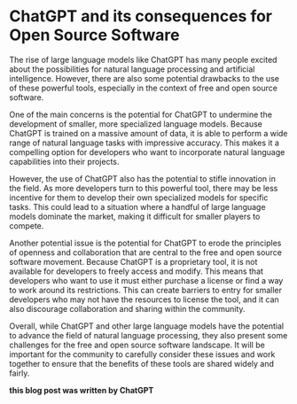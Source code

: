 # ChatGPT and its consequences for Open Source Software

The rise of large language models like ChatGPT has many people excited about the possibilities for natural language processing and artificial intelligence. However, there are also some potential drawbacks to the use of these powerful tools, especially in the context of free and open source software.

One of the main concerns is the potential for ChatGPT to undermine the development of smaller, more specialized language models. Because ChatGPT is trained on a massive amount of data, it is able to perform a wide range of natural language tasks with impressive accuracy. This makes it a compelling option for developers who want to incorporate natural language capabilities into their projects.

However, the use of ChatGPT also has the potential to stifle innovation in the field. As more developers turn to this powerful tool, there may be less incentive for them to develop their own specialized models for specific tasks. This could lead to a situation where a handful of large language models dominate the market, making it difficult for smaller players to compete.

Another potential issue is the potential for ChatGPT to erode the principles of openness and collaboration that are central to the free and open source software movement. Because ChatGPT is a proprietary tool, it is not available for developers to freely access and modify. This means that developers who want to use it must either purchase a license or find a way to work around its restrictions. This can create barriers to entry for smaller developers who may not have the resources to license the tool, and it can also discourage collaboration and sharing within the community.

Overall, while ChatGPT and other large language models have the potential to advance the field of natural language processing, they also present some challenges for the free and open source software landscape. It will be important for the community to carefully consider these issues and work together to ensure that the benefits of these tools are shared widely and fairly.

**this blog post was written by ChatGPT**

